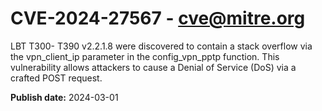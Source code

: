# CVE-2024-27567 - cve@mitre.org

LBT T300- T390 v2.2.1.8 were discovered to contain a stack overflow via the vpn_client_ip parameter in the config_vpn_pptp function. This vulnerability allows attackers to cause a Denial of Service (DoS) via a crafted POST request.

**Publish date:** 2024-03-01
